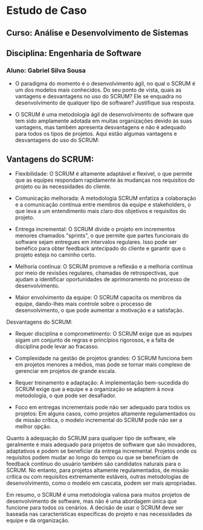 # Estudo de Caso 
## Curso: Análise e Desenvolvimento de Sistemas
## Disciplina: Engenharia de Software
### Aluno: Gabriel Silva Sousa

* O paradigma do momento é o desenvolvimento ágil, no qual o SCRUM é um dos modelos mais conhecidos. Do seu ponto de vista, quais as vantagens e desvantagens no uso do SCRUM? Ele se enquadra no desenvolvimento de qualquer tipo de software? Justifique sua resposta. 


* O SCRUM é uma metodologia ágil de desenvolvimento de software que tem sido amplamente adotada em muitas organizações devido às suas vantagens, mas também apresenta desvantagens e não é adequado para todos os tipos de projetos. Aqui estão algumas vantagens e desvantagens do uso do SCRUM:

## Vantagens do SCRUM:

* Flexibilidade:
 O SCRUM é altamente adaptável e flexível, o que permite que as equipes respondam rapidamente às mudanças nos requisitos do projeto ou às necessidades do cliente.

* Comunicação melhorada: 
A metodologia SCRUM enfatiza a colaboração e a comunicação contínua entre membros da equipe e stakeholders, o que leva a um entendimento mais claro dos objetivos e requisitos do projeto.

* Entrega incremental:
 O SCRUM divide o projeto em incrementos menores chamados "sprints", o que permite que partes funcionais do software sejam entregues em intervalos regulares. Isso pode ser benéfico para obter feedback antecipado do cliente e garantir que o projeto esteja no caminho certo.

* Melhoria contínua: 
O SCRUM promove a reflexão e a melhoria contínua por meio de revisões regulares, chamadas de retrospectivas, que ajudam a identificar oportunidades de aprimoramento no processo de desenvolvimento.

* Maior envolvimento da equipe: 
O SCRUM capacita os membros da equipe, dando-lhes mais controle sobre o processo de desenvolvimento, o que pode aumentar a motivação e a satisfação.

Desvantagens do SCRUM:

* Requer disciplina e comprometimento: 
O SCRUM exige que as equipes sigam um conjunto de regras e princípios rigorosos, e a falta de disciplina pode levar ao fracasso.

* Complexidade na gestão de projetos grandes: 
O SCRUM funciona bem em projetos menores a médios, mas pode se tornar mais complexo de gerenciar em projetos de grande escala.

* Requer treinamento e adaptação: 
A implementação bem-sucedida do SCRUM exige que a equipe e a organização se adaptem à nova metodologia, o que pode ser desafiador.

* Foco em entregas incrementais pode não ser adequado para todos os projetos: Em alguns casos, como projetos altamente regulamentados ou de missão crítica, o modelo incremental do SCRUM pode não ser a melhor opção.

Quanto à adequação do SCRUM para qualquer tipo de software, ele geralmente é mais adequado para projetos de software que são inovadores, adaptativos e podem se beneficiar da entrega incremental. Projetos onde os requisitos podem mudar ao longo do tempo ou que se beneficiam de feedback contínuo do usuário também são candidatos naturais para o SCRUM. No entanto, para projetos altamente regulamentados, de missão crítica ou com requisitos extremamente estáveis, outras metodologias de desenvolvimento, como o modelo em cascata, podem ser mais apropriadas.

Em resumo, o SCRUM é uma metodologia valiosa para muitos projetos de desenvolvimento de software, mas não é uma abordagem única que funcione para todos os cenários. A decisão de usar o SCRUM deve ser baseada nas características específicas do projeto e nas necessidades da equipe e da organização.